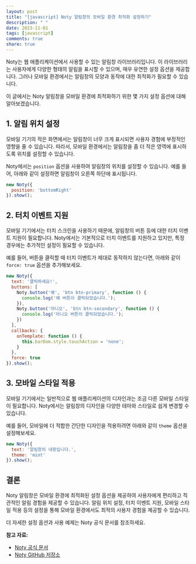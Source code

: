 ```yaml
---
layout: post
title: "[javascript] Noty 알림창의 모바일 환경 최적화 설정하기"
description: " "
date: 2023-11-01
tags: [javascript]
comments: true
share: true
---
```


Noty는 웹 애플리케이션에서 사용할 수 있는 알림창 라이브러리입니다. 이 라이브러리는 사용자에게 다양한 형태의 알림을 표시할 수 있으며, 매우 유연한 설정 옵션을 제공합니다. 그러나 모바일 환경에서는 알림창의 모양과 동작에 대한 최적화가 필요할 수 있습니다.

이 글에서는 Noty 알림창을 모바일 환경에 최적화하기 위한 몇 가지 설정 옵션에 대해 알아보겠습니다.

## 1. 알림 위치 설정

모바일 기기의 작은 화면에서는 알림창이 너무 크게 표시되면 사용자 경험에 부정적인 영향을 줄 수 있습니다. 따라서, 모바일 환경에서는 알림창을 좀 더 작은 영역에 표시하도록 위치를 설정할 수 있습니다.

Noty에서는 `position` 옵션을 사용하여 알림창의 위치를 설정할 수 있습니다. 예를 들어, 아래와 같이 설정하면 알림창이 오른쪽 하단에 표시됩니다.

```javascript
new Noty({
  position: 'bottomRight'
}).show();
```

## 2. 터치 이벤트 지원

모바일 기기에서는 터치 스크린을 사용하기 때문에, 알림창의 버튼 등에 대한 터치 이벤트 지원이 필요합니다. Noty에서는 기본적으로 터치 이벤트를 지원하고 있지만, 특정 경우에는 추가적인 설정이 필요할 수 있습니다.

예를 들어, 버튼을 클릭할 때 터치 이벤트가 제대로 동작하지 않는다면, 아래와 같이 `force: true` 옵션을 추가해보세요.

```javascript
new Noty({
  text: '클릭하세요!',
  buttons: [
    Noty.button('예', 'btn btn-primary', function () {
      console.log('예 버튼이 클릭되었습니다.');
    }),
    Noty.button('아니오', 'btn btn-secondary', function () {
      console.log('아니오 버튼이 클릭되었습니다.');
    })
  ],
  callbacks: {
    onTemplate: function () {
      this.barDom.style.touchAction = 'none';
    }
  },
  force: true
}).show();
```

## 3. 모바일 스타일 적용

모바일 기기에서는 일반적으로 웹 애플리케이션의 디자인과는 조금 다른 모바일 스타일이 필요합니다. Noty에서는 알림창의 디자인을 다양한 테마와 스타일로 쉽게 변경할 수 있습니다.

예를 들어, 모바일에 더 적합한 간단한 디자인을 적용하려면 아래와 같이 `theme` 옵션을 설정해보세요.

```javascript
new Noty({
  text: '알림창의 내용입니다.',
  theme: 'mint'
}).show();
```

## 결론

Noty 알림창은 모바일 환경에 최적화된 설정 옵션을 제공하여 사용자에게 편리하고 직관적인 알림 경험을 제공할 수 있습니다. 알림 위치 설정, 터치 이벤트 지원, 모바일 스타일 적용 등의 설정을 통해 모바일 환경에서도 최적의 사용자 경험을 제공할 수 있습니다.

더 자세한 설정 옵션과 사용 예제는 Noty 공식 문서를 참조하세요.

**참고 자료:**
- [Noty 공식 문서](https://ned.im/noty/)
- [Noty GitHub 저장소](https://github.com/needim/noty)